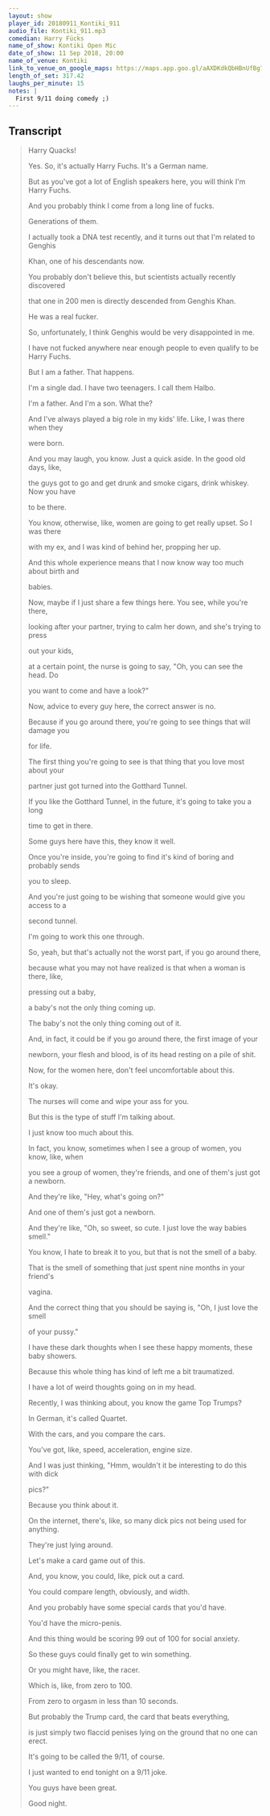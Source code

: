 ```yaml
---
layout: show
player_id: 20180911_Kontiki_911
audio_file: Kontiki_911.mp3
comedian: Harry Fücks
name_of_show: Kontiki Open Mic
date_of_show: 11 Sep 2018, 20:00
name_of_venue: Kontiki
link_to_venue_on_google_maps: https://maps.app.goo.gl/aAXDKdkQbHBnUfBg7
length_of_set: 317.42
laughs_per_minute: 15
notes: |
  First 9/11 doing comedy ;)
---
```



<h2><i class="fas fa-file-alt"></i> Transcript</h2>

> Harry Quacks!
>
> Yes. So, it's actually Harry Fuchs. It's a German name.
>
> But as you've got a lot of English speakers here, you will think I'm Harry Fuchs.
>
> And you probably think I come from a long line of fucks.
>
> Generations of them.
>
> I actually took a DNA test recently, and it turns out that I'm related to Genghis
>
> Khan, one of his descendants now.
>
> You probably don't believe this, but scientists actually recently discovered
>
> that one in 200 men is directly descended from Genghis Khan.
>
> He was a real fucker.
>
> So, unfortunately, I think Genghis would be very disappointed in me.
>
> I have not fucked anywhere near enough people to even qualify to be Harry Fuchs.
>
> But I am a father. That happens.
>
> I'm a single dad. I have two teenagers. I call them Halbo.
>
> I'm a father. And I'm a son. What the?
>
> And I've always played a big role in my kids' life. Like, I was there when they
>
> were born.
>
> And you may laugh, you know. Just a quick aside. In the good old days, like,
>
> the guys got to go and get drunk and smoke cigars, drink whiskey. Now you have
>
> to be there.
>
> You know, otherwise, like, women are going to get really upset. So I was there
>
> with my ex, and I was kind of behind her, propping her up.
>
> And this whole experience means that I now know way too much about birth and
>
> babies.
>
> Now, maybe if I just share a few things here. You see, while you're there,
>
> looking after your partner, trying to calm her down, and she's trying to press
>
> out your kids,
>
> at a certain point, the nurse is going to say, "Oh, you can see the head. Do
>
> you want to come and have a look?"
>
> Now, advice to every guy here, the correct answer is no.
>
> Because if you go around there, you're going to see things that will damage you
>
> for life.
>
> The first thing you're going to see is that thing that you love most about your
>
> partner just got turned into the Gotthard Tunnel.
>
> If you like the Gotthard Tunnel, in the future, it's going to take you a long
>
> time to get in there.
>
> Some guys here have this, they know it well.
>
> Once you're inside, you're going to find it's kind of boring and probably sends
>
> you to sleep.
>
> And you're just going to be wishing that someone would give you access to a
>
> second tunnel.
>
> I'm going to work this one through.
>
> So, yeah, but that's actually not the worst part, if you go around there,
>
> because what you may not have realized is that when a woman is there, like,
>
> pressing out a baby,
>
> a baby's not the only thing coming up.
>
> The baby's not the only thing coming out of it.
>
> And, in fact, it could be if you go around there, the first image of your
>
> newborn, your flesh and blood, is of its head resting on a pile of shit.
>
> Now, for the women here, don't feel uncomfortable about this.
>
> It's okay.
>
> The nurses will come and wipe your ass for you.
>
> But this is the type of stuff I'm talking about.
>
> I just know too much about this.
>
> In fact, you know, sometimes when I see a group of women, you know, like, when
>
> you see a group of women, they're friends, and one of them's just got a newborn.
>
> And they're like, "Hey, what's going on?"
>
> And one of them's just got a newborn.
>
> And they're like, "Oh, so sweet, so cute. I just love the way babies smell."
>
> You know, I hate to break it to you, but that is not the smell of a baby.
>
> That is the smell of something that just spent nine months in your friend's
>
> vagina.
>
> And the correct thing that you should be saying is, "Oh, I just love the smell
>
> of your pussy."
>
> I have these dark thoughts when I see these happy moments, these baby showers.
>
> Because this whole thing has kind of left me a bit traumatized.
>
> I have a lot of weird thoughts going on in my head.
>
> Recently, I was thinking about, you know the game Top Trumps?
>
> In German, it's called Quartet.
>
> With the cars, and you compare the cars.
>
> You've got, like, speed, acceleration, engine size.
>
> And I was just thinking, "Hmm, wouldn't it be interesting to do this with dick
>
> pics?"
>
> Because you think about it.
>
> On the internet, there's, like, so many dick pics not being used for anything.
>
> They're just lying around.
>
> Let's make a card game out of this.
>
> And, you know, you could, like, pick out a card.
>
> You could compare length, obviously, and width.
>
> And you probably have some special cards that you'd have.
>
> You'd have the micro-penis.
>
> And this thing would be scoring 99 out of 100 for social anxiety.
>
> So these guys could finally get to win something.
>
> Or you might have, like, the racer.
>
> Which is, like, from zero to 100.
>
> From zero to orgasm in less than 10 seconds.
>
> But probably the Trump card, the card that beats everything,
>
> is just simply two flaccid penises lying on the ground that no one can erect.
>
> It's going to be called the 9/11, of course.
>
> I just wanted to end tonight on a 9/11 joke.
>
> You guys have been great.
>
> Good night.
